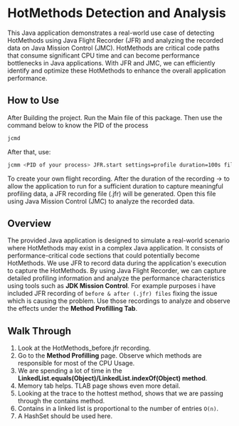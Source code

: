 # HotMethods Detection and Analysis
This Java application demonstrates a real-world use case of detecting HotMethods using Java Flight Recorder (JFR) and analyzing the recorded data on Java Mission Control (JMC). HotMethods are critical code paths that consume significant CPU time and can become performance bottlenecks in Java applications. With JFR and JMC, we can efficiently identify and optimize these HotMethods to enhance the overall application performance.

## How to Use

After Building the project. Run the Main file of this package.
Then use the command below to know the PID of the process
```bash
jcmd
```
After that, use:
```bash
jcmm <PID of your process> JFR.start settings=profile duration=100s filename=<PATH>
```
To create your own flight recording. After the duration of the recording -> to allow the application to run for a sufficient duration to capture meaningful profiling data, a JFR recording file (.jfr) will be generated. Open this file using Java Mission Control (JMC) to analyze the recorded data.

## Overview

The provided Java application is designed to simulate a real-world scenario where HotMethods may exist in a complex Java application. It consists of performance-critical code sections that could potentially become HotMethods. We use JFR to record data during the application's execution to capture the HotMethods.
By using Java Flight Recorder, we can capture detailed profiling information and analyze the performance characteristics using tools such as **JDK Mission Control**.
For example purposes i have included JFR recording of ``before & after (.jfr) files`` fixing the issue which is causing the problem. Use those recordings to analyze and observe the effects under the **Method Profilling Tab**.

## Walk Through

1. Look at the HotMethods_before.jfr recording.
2. Go to the **Method Profilling** page. Observe which methods are responsible for most of the CPU Usage.
3. We are spending a lot of time in the **LinkedList.equals(Object)/LinkedList.indexOf(Object) method**.
4. Memory tab helps. TLAB page shows even more detail.
5. Looking at the trace to the hottest method, shows that we are passing through the contains method.
6. Contains in a linked list is proportional to the number of entries ``O(n)``.
7. A HashSet should be used here.
